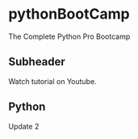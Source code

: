 # pythonBootCamp
The Complete Python Pro Bootcamp

## Subheader

Watch tutorial on Youtube.

## Python
Update 2
